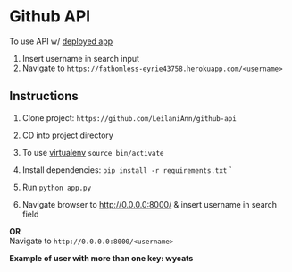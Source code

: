 **Github API**
==========

To use API w/ [deployed app](https://fathomless-eyrie-43758.herokuapp.com)

 1. Insert username in search input
 2. Navigate to 
	 `https://fathomless-eyrie43758.herokuapp.com/<username>`

**Instructions**
------------
1.	Clone project:
	`https://github.com/LeilaniAnn/github-api`

2.	CD into project directory

3.	To use [virtualenv](http://www.virtualenv.org/en/latest/) 
				`source bin/activate`

4. Install dependencies: 
		`pip install -r requirements.txt`
`

5.	Run `python app.py`

6.	Navigate browser to http://0.0.0.0:8000/ & insert username in search field
	

**OR** 	
Navigate to
   `http://0.0.0.0:8000/<username>`
   
   **Example of user with more than one key: wycats**

